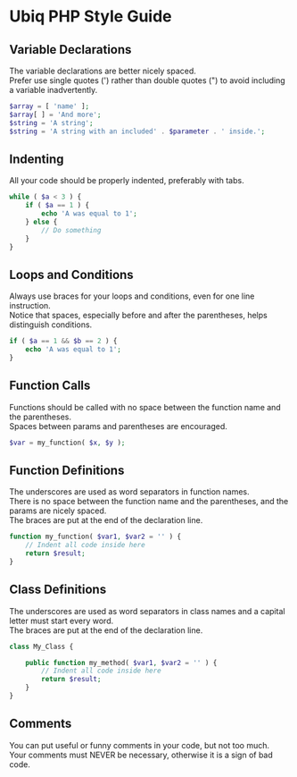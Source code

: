 Ubiq PHP Style Guide
======



Variable Declarations
---------
The variable declarations are better nicely spaced.  
Prefer use single quotes (') rather than double quotes (") to avoid including a variable inadvertently.

```php
$array = [ 'name' ];
$array[ ] = 'And more';
$string = 'A string';
$string = 'A string with an included' . $parameter . ' inside.';
```



Indenting
---------
All your code should be properly indented, preferably with tabs.

```php
while ( $a < 3 ) {
	if ( $a == 1 ) {
		echo 'A was equal to 1';
	} else {
		// Do something
	}
}
```



Loops and Conditions
---------
Always use braces for your loops and conditions, even for one line instruction.  
Notice that spaces, especially before and after the parentheses, helps distinguish conditions.

```php
if ( $a == 1 && $b == 2 ) {
	echo 'A was equal to 1';
}
```



Function Calls
---------
Functions should be called with no space between the function name and the parentheses.  
Spaces between params and parentheses are encouraged.

```php
$var = my_function( $x, $y );
```



Function Definitions
---------
The underscores are used as word separators in function names.  
There is no space between the function name and the parentheses, and the params are nicely spaced.  
The braces are put at the end of the declaration line.

```php
function my_function( $var1, $var2 = '' ) {
	// Indent all code inside here
	return $result;
}
```



Class Definitions
---------
The underscores are used as word separators in class names and a capital letter must start every word.  
The braces are put at the end of the declaration line.

```php
class My_Class {

	public function my_method( $var1, $var2 = '' ) {
		// Indent all code inside here
		return $result;
	}
}
```



Comments
---------
You can put useful or funny comments in your code, but not too much.  
Your comments must NEVER be necessary, otherwise it is a sign of bad code.